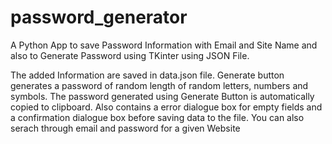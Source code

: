 # password_generator
A Python App to save Password Information with Email and Site Name and also to Generate Password using TKinter using JSON File.

The added Information are saved in data.json file.
Generate button generates a password of random length of random letters, numbers and symbols.
The password generated using Generate Button is automatically copied to clipboard.
Also contains a error dialogue box for empty fields and a confirmation dialogue box before saving data to the file.
You can also serach through email and password for a given Website
